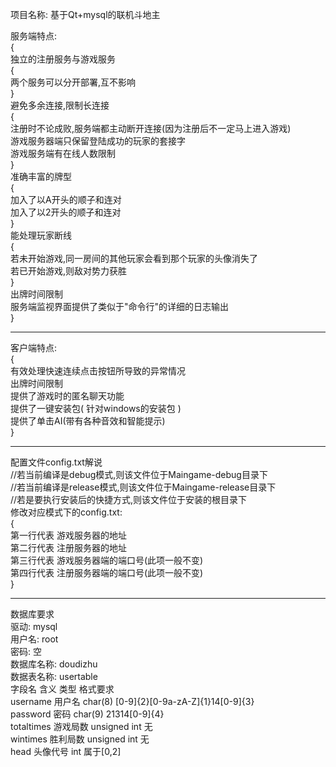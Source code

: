 项目名称: 基于Qt+mysql的联机斗地主  

  
服务端特点:  
{  
    独立的注册服务与游戏服务  
    {  
       两个服务可以分开部署,互不影响  
    }  
    避免多余连接,限制长连接  
    {  
       注册时不论成败,服务端都主动断开连接(因为注册后不一定马上进入游戏)  
       游戏服务器端只保留登陆成功的玩家的套接字  
       游戏服务端有在线人数限制  
    }  
    准确丰富的牌型  
    {  
       加入了以A开头的顺子和连对  
       加入了以2开头的顺子和连对  
    }  
    能处理玩家断线  
    {  
       若未开始游戏,同一房间的其他玩家会看到那个玩家的头像消失了  
       若已开始游戏,则敌对势力获胜  
    }  
    出牌时间限制  
    服务端监视界面提供了类似于"命令行"的详细的日志输出  
}  
  
  ------------------------------------------------------------  
  
客户端特点:  
{  
    有效处理快速连续点击按钮所导致的异常情况  
    出牌时间限制  
    提供了游戏时的匿名聊天功能  
    提供了一键安装包( 针对windows的安装包 )  
    提供了单击AI(带有各种音效和智能提示)  
}  
  
  ------------------------------------------------------------  
  
配置文件config.txt解说  
//若当前编译是debug模式,则该文件位于Maingame-debug目录下  
//若当前编译是release模式,则该文件位于Maingame-release目录下  
//若是要执行安装后的快捷方式,则该文件位于安装的根目录下  
修改对应模式下的config.txt:  
{  
    第一行代表 游戏服务器的地址  
    第二行代表 注册服务器的地址  
    第三行代表 游戏服务器端的端口号(此项一般不变)  
    第四行代表 注册服务器端的端口号(此项一般不变)  
}  
  
  ------------------------------------------------------------  
  
数据库要求  
驱动: mysql  
用户名: root  
密码: 空  
数据库名称: doudizhu  
数据表名称: usertable  
字段名        含义        类型            格式要求  
username      用户名      char(8)         [0-9]{2}[0-9a-zA-Z]{1}14[0-9]{3}  
password      密码        char(9)         21314[0-9]{4}  
totaltimes    游戏局数    unsigned int    无  
wintimes      胜利局数    unsigned int    无  
head          头像代号    int             属于[0,2]  